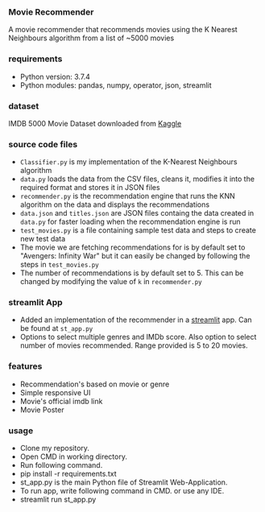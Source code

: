 ### Movie Recommender  
A movie recommender that recommends movies using the K Nearest Neighbours algorithm from a list of ~5000 movies

### requirements
- Python version: 3.7.4
- Python modules: pandas, numpy, operator, json, streamlit

### dataset
IMDB 5000 Movie Dataset downloaded from [Kaggle](https://www.kaggle.com/carolzhangdc/imdb-5000-movie-dataset)

### source code files
- ```Classifier.py``` is my implementation of the K-Nearest Neighbours algorithm
- ```data.py``` loads the data from the CSV files, cleans it, modifies it into the required format and stores it in JSON files
- ```recommender.py``` is the recommendation engine that runs the KNN algorithm on the data and displays the recommendations
- ```data.json``` and ```titles.json``` are JSON files containg the data created in ```data.py``` for faster loading when the recommendation engine is run
- ```test_movies.py``` is a file containing sample test data and steps to create new test data
- The movie we are fetching recommendations for is by default set to "Avengers: Infinity War" but it can easily be changed by following the steps in ```test_movies.py```
- The number of recommendations is by default set to 5. This can be changed by modifying the value of ```k``` in ```recommender.py```

### streamlit App
- Added an implementation of the recommender in a [streamlit](https://docs.streamlit.io/en/latest/index.html) app. Can be found at ```st_app.py```
- Options to select multiple genres and IMDb score. Also option to select number of movies recommended. Range provided is 5 to 20 movies.

### features
- Recommendation's based on movie or genre 
- Simple responsive UI
- Movie's official imdb link
- Movie Poster


### usage
- Clone my repository.
- Open CMD in working directory.
- Run following command.
- pip install -r requirements.txt
- st_app.py is the main Python file of Streamlit Web-Application.
- To run app, write following command in CMD. or use any IDE.
- streamlit run st_app.py
